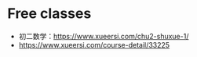 # Free classes
* 初二数学：https://www.xueersi.com/chu2-shuxue-1/
* https://www.xueersi.com/course-detail/33225
